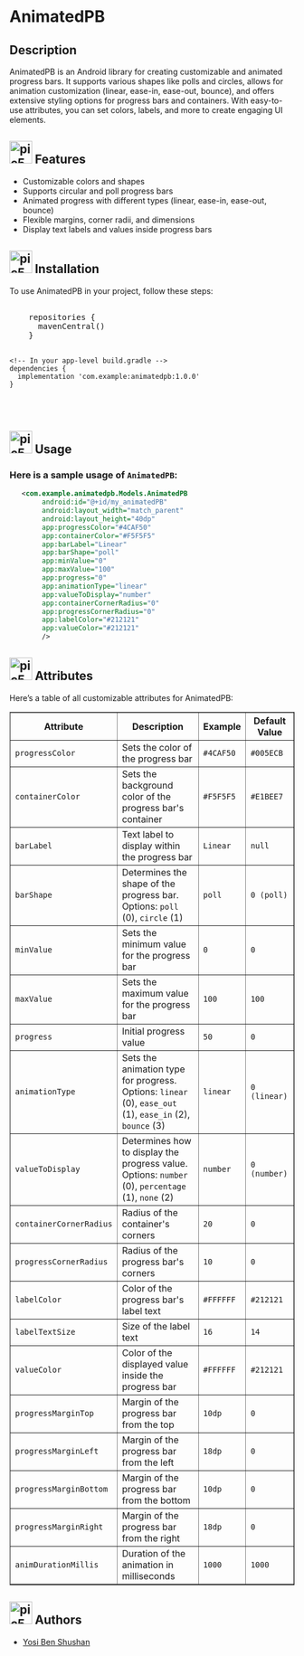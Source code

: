 <h1>AnimatedPB</h1>

  <h2>Description</h2>
  <p>
    AnimatedPB is an Android library for creating customizable and animated progress bars. It supports various shapes like polls and circles, allows for animation customization (linear, ease-in, ease-out, bounce), and offers extensive styling options for progress bars and containers. With easy-to-use attributes, you can set colors, labels, and more to create engaging UI elements.
  </p>

  <h2><img src="https://github.com/YosiBs/Pokemon-Escape-Mobile-Game/assets/105666011/008a508e-5484-46ba-be36-ac359d603f01" alt=pic5 width="40" height="40"> Features</h2>
  <ul>
    <li>Customizable colors and shapes</li>
    <li>Supports circular and poll progress bars</li>
    <li>Animated progress with different types (linear, ease-in, ease-out, bounce)</li>
    <li>Flexible margins, corner radii, and dimensions</li>
    <li>Display text labels and values inside progress bars</li>
  </ul>

  <h2><img src="https://github.com/user-attachments/assets/4980fb42-e8b7-447c-86e9-007d8fb72644" alt=pic5 width="40" height="40"> Installation</h2>
  <p>To use AnimatedPB in your project, follow these steps:</p>
  <pre>
    <!-- In your project-level build.gradle -->
    repositories {
      mavenCentral()
    }

    <!-- In your app-level build.gradle -->
    dependencies {
      implementation 'com.example:animatedpb:1.0.0'
    }
  </pre>

  <h2><img src="https://github.com/YosiBs/Gotcha-App/assets/105666011/0c7e3507-e910-4ac4-b5e3-8c5d484fa682" alt=pic5 width="40" height="40"> Usage</h2>
  
### Here is a sample usage of `AnimatedPB`:
  
```xml
   <com.example.animatedpb.Models.AnimatedPB
        android:id="@+id/my_animatedPB"
        android:layout_width="match_parent"
        android:layout_height="40dp"
        app:progressColor="#4CAF50"
        app:containerColor="#F5F5F5"
        app:barLabel="Linear"
        app:barShape="poll"
        app:minValue="0"
        app:maxValue="100"
        app:progress="0"
        app:animationType="linear"
        app:valueToDisplay="number"
        app:containerCornerRadius="0"
        app:progressCornerRadius="0"
        app:labelColor="#212121"
        app:valueColor="#212121"
        />
```

  <h2><img src="https://github.com/user-attachments/assets/7908e7a2-ff92-4cb0-9101-96fc8a4efd30" alt=pic5 width="40" height="40"> Attributes</h2>
  <p>Here’s a table of all customizable attributes for AnimatedPB:</p>

<table border="1" cellpadding="10" cellspacing="0">
  <thead>
    <tr>
      <th>Attribute</th>
      <th>Description</th>
      <th>Example</th>
      <th>Default Value</th>
    </tr>
  </thead>
  <tbody>
    <tr>
      <td><code>progressColor</code></td>
      <td>Sets the color of the progress bar</td>
      <td><code>#4CAF50</code></td>
      <td><code>#005ECB</code></td>
    </tr>
    <tr>
      <td><code>containerColor</code></td>
      <td>Sets the background color of the progress bar's container</td>
      <td><code>#F5F5F5</code></td>
      <td><code>#E1BEE7</code></td>
    </tr>
    <tr>
      <td><code>barLabel</code></td>
      <td>Text label to display within the progress bar</td>
      <td><code>Linear</code></td>
      <td><code>null</code></td>
    </tr>
    <tr>
      <td><code>barShape</code></td>
      <td>Determines the shape of the progress bar. Options: <code>poll</code> (0), <code>circle</code> (1)</td>
      <td><code>poll</code></td>
      <td><code>0 (poll)</code></td>
    </tr>
    <tr>
      <td><code>minValue</code></td>
      <td>Sets the minimum value for the progress bar</td>
      <td><code>0</code></td>
      <td><code>0</code></td>
    </tr>
    <tr>
      <td><code>maxValue</code></td>
      <td>Sets the maximum value for the progress bar</td>
      <td><code>100</code></td>
      <td><code>100</code></td>
    </tr>
    <tr>
      <td><code>progress</code></td>
      <td>Initial progress value</td>
      <td><code>50</code></td>
      <td><code>0</code></td>
    </tr>
    <tr>
      <td><code>animationType</code></td>
      <td>Sets the animation type for progress. Options: <code>linear</code> (0), <code>ease_out</code> (1), <code>ease_in</code> (2), <code>bounce</code> (3)</td>
      <td><code>linear</code></td>
      <td><code>0 (linear)</code></td>
    </tr>
    <tr>
      <td><code>valueToDisplay</code></td>
      <td>Determines how to display the progress value. Options: <code>number</code> (0), <code>percentage</code> (1), <code>none</code> (2)</td>
      <td><code>number</code></td>
      <td><code>0 (number)</code></td>
    </tr>
    <tr>
      <td><code>containerCornerRadius</code></td>
      <td>Radius of the container's corners</td>
      <td><code>20</code></td>
      <td><code>0</code></td>
    </tr>
    <tr>
      <td><code>progressCornerRadius</code></td>
      <td>Radius of the progress bar's corners</td>
      <td><code>10</code></td>
      <td><code>0</code></td>
    </tr>
    <tr>
      <td><code>labelColor</code></td>
      <td>Color of the progress bar's label text</td>
      <td><code>#FFFFFF</code></td>
      <td><code>#212121</code></td>
    </tr>
    <tr>
      <td><code>labelTextSize</code></td>
      <td>Size of the label text</td>
      <td><code>16</code></td>
      <td><code>14</code></td>
    </tr>
    <tr>
      <td><code>valueColor</code></td>
      <td>Color of the displayed value inside the progress bar</td>
      <td><code>#FFFFFF</code></td>
      <td><code>#212121</code></td>
    </tr>
    <tr>
      <td><code>progressMarginTop</code></td>
      <td>Margin of the progress bar from the top</td>
      <td><code>10dp</code></td>
      <td><code>0</code></td>
    </tr>
    <tr>
      <td><code>progressMarginLeft</code></td>
      <td>Margin of the progress bar from the left</td>
      <td><code>18dp</code></td>
      <td><code>0</code></td>
    </tr>
    <tr>
      <td><code>progressMarginBottom</code></td>
      <td>Margin of the progress bar from the bottom</td>
      <td><code>10dp</code></td>
      <td><code>0</code></td>
    </tr>
    <tr>
      <td><code>progressMarginRight</code></td>
      <td>Margin of the progress bar from the right</td>
      <td><code>18dp</code></td>
      <td><code>0</code></td>
    </tr>
    <tr>
      <td><code>animDurationMillis</code></td>
      <td>Duration of the animation in milliseconds</td>
      <td><code>1000</code></td>
      <td><code>1000</code></td>
    </tr>
  </tbody>
</table>


 <h2><img src="https://github.com/YosiBs/Gotcha-App/assets/105666011/9f5d6637-b1e1-4037-8f60-64388e5ab109" alt=pic5 width="40" height="40"> Authors</h2>
<ul>
    <li><a href="https://github.com/YosiBs">Yosi Ben Shushan</a></li>
</ul>
